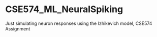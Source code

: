 # CSE574_ML_NeuralSpiking
Just simulating neuron responses using the Izhikevich model, CSE574 Assignment
